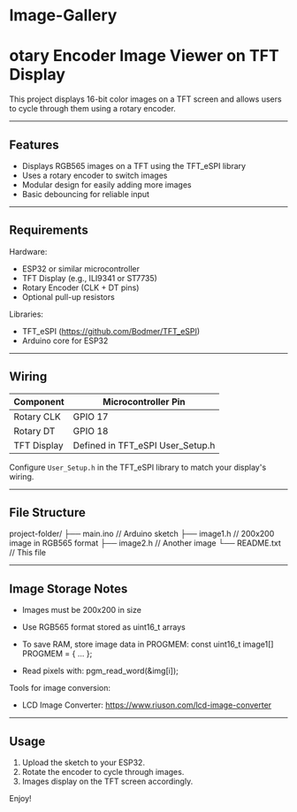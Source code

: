 # Image-Gallery
otary Encoder Image Viewer on TFT Display
==========================================

This project displays 16-bit color images on a TFT screen and allows users to cycle through them using a rotary encoder.

----------------------------
Features
----------------------------
- Displays RGB565 images on a TFT using the TFT_eSPI library
- Uses a rotary encoder to switch images
- Modular design for easily adding more images
- Basic debouncing for reliable input

----------------------------
Requirements
----------------------------
Hardware:
- ESP32 or similar microcontroller
- TFT Display (e.g., ILI9341 or ST7735)
- Rotary Encoder (CLK + DT pins)
- Optional pull-up resistors

Libraries:
- TFT_eSPI (https://github.com/Bodmer/TFT_eSPI)
- Arduino core for ESP32

----------------------------
Wiring
----------------------------
Component      | Microcontroller Pin
---------------|---------------------
Rotary CLK     | GPIO 17
Rotary DT      | GPIO 18
TFT Display    | Defined in TFT_eSPI User_Setup.h

Configure `User_Setup.h` in the TFT_eSPI library to match your display's wiring.

----------------------------
File Structure
----------------------------
project-folder/
├── main.ino       // Arduino sketch
├── image1.h       // 200x200 image in RGB565 format
├── image2.h       // Another image
└── README.txt     // This file

----------------------------
Image Storage Notes
----------------------------
- Images must be 200x200 in size
- Use RGB565 format stored as uint16_t arrays
- To save RAM, store image data in PROGMEM:
  const uint16_t image1[] PROGMEM = { ... };

- Read pixels with:
  pgm_read_word(&img[i]);

Tools for image conversion:
- LCD Image Converter: https://www.riuson.com/lcd-image-converter

----------------------------
Usage
----------------------------
1. Upload the sketch to your ESP32.
2. Rotate the encoder to cycle through images.
3. Images display on the TFT screen accordingly.

Enjoy!
